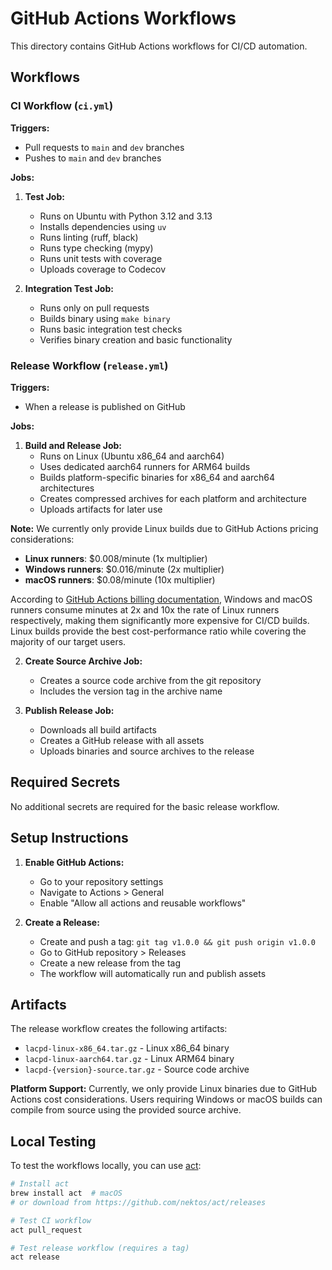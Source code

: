 # GitHub Actions Workflows

This directory contains GitHub Actions workflows for CI/CD automation.

## Workflows

### CI Workflow (`ci.yml`)

**Triggers:**
- Pull requests to `main` and `dev` branches
- Pushes to `main` and `dev` branches

**Jobs:**
1. **Test Job:**
   - Runs on Ubuntu with Python 3.12 and 3.13
   - Installs dependencies using `uv`
   - Runs linting (ruff, black)
   - Runs type checking (mypy)
   - Runs unit tests with coverage
   - Uploads coverage to Codecov

2. **Integration Test Job:**
   - Runs only on pull requests
   - Builds binary using `make binary`
   - Runs basic integration test checks
   - Verifies binary creation and basic functionality

### Release Workflow (`release.yml`)

**Triggers:**
- When a release is published on GitHub

**Jobs:**
1. **Build and Release Job:**
   - Runs on Linux (Ubuntu x86_64 and aarch64)
   - Uses dedicated aarch64 runners for ARM64 builds
   - Builds platform-specific binaries for x86_64 and aarch64 architectures
   - Creates compressed archives for each platform and architecture
   - Uploads artifacts for later use

**Note:** We currently only provide Linux builds due to GitHub Actions pricing considerations:
- **Linux runners**: $0.008/minute (1x multiplier)
- **Windows runners**: $0.016/minute (2x multiplier)
- **macOS runners**: $0.08/minute (10x multiplier)

According to [GitHub Actions billing documentation](https://docs.github.com/en/billing/concepts/product-billing/github-actions), Windows and macOS runners consume minutes at 2x and 10x the rate of Linux runners respectively, making them significantly more expensive for CI/CD builds. Linux builds provide the best cost-performance ratio while covering the majority of our target users.

2. **Create Source Archive Job:**
   - Creates a source code archive from the git repository
   - Includes the version tag in the archive name

3. **Publish Release Job:**
   - Downloads all build artifacts
   - Creates a GitHub release with all assets
   - Uploads binaries and source archives to the release



## Required Secrets

No additional secrets are required for the basic release workflow.

## Setup Instructions

1. **Enable GitHub Actions:**
   - Go to your repository settings
   - Navigate to Actions > General
   - Enable "Allow all actions and reusable workflows"



2. **Create a Release:**
   - Create and push a tag: `git tag v1.0.0 && git push origin v1.0.0`
   - Go to GitHub repository > Releases
   - Create a new release from the tag
   - The workflow will automatically run and publish assets

## Artifacts

The release workflow creates the following artifacts:

- `lacpd-linux-x86_64.tar.gz` - Linux x86_64 binary
- `lacpd-linux-aarch64.tar.gz` - Linux ARM64 binary
- `lacpd-{version}-source.tar.gz` - Source code archive

**Platform Support:** Currently, we only provide Linux binaries due to GitHub Actions cost considerations. Users requiring Windows or macOS builds can compile from source using the provided source archive.

## Local Testing

To test the workflows locally, you can use [act](https://github.com/nektos/act):

```bash
# Install act
brew install act  # macOS
# or download from https://github.com/nektos/act/releases

# Test CI workflow
act pull_request

# Test release workflow (requires a tag)
act release
```